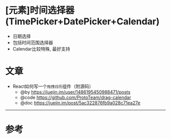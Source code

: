 # [元素]时间选择器(TimePicker+DatePicker+Calendar)

- 日期选择
- 包括时间范围选择器
- Calendar比较特殊, 最好支持

# 文章

- React如何写一个`拖拽日历`组件（附源码） 
    - @by https://juejin.im/user/1486195450988471/posts
    - @code https://github.com/ProtoTeam/drag-calendar
    - @doc https://juejin.im/post/5ac322876fb9a028c71ea27e

---

# 参考